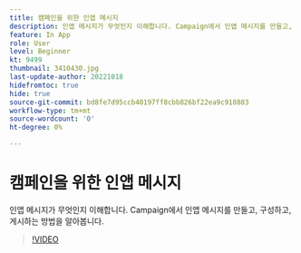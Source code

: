 ```yaml
---
title: 캠페인을 위한 인앱 메시지
description: 인앱 메시지가 무엇인지 이해합니다. Campaign에서 인앱 메시지를 만들고, 구성하고, 게시하는 방법을 알아봅니다.
feature: In App
role: User
level: Beginner
kt: 9499
thumbnail: 3410430.jpg
last-update-author: 20221018
hidefromtoc: true
hide: true
source-git-commit: bd8fe7d95ccb40197ff8cbb826bf22ea9c918883
workflow-type: tm+mt
source-wordcount: '0'
ht-degree: 0%

---
```


# 캠페인을 위한 인앱 메시지

인앱 메시지가 무엇인지 이해합니다. Campaign에서 인앱 메시지를 만들고, 구성하고, 게시하는 방법을 알아봅니다.

>[!VIDEO](https://video.tv.adobe.com/v/3410430?quality=12&learn=on)

